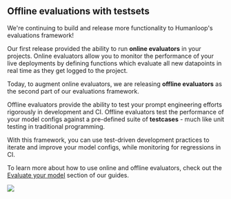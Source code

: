 ## Offline evaluations with testsets

We're continuing to build and release more functionality to Humanloop's evaluations framework!

Our first release provided the ability to run **online evaluators** in your projects. Online evaluators allow you to monitor the performance of your live deployments by defining functions which evaluate all new datapoints in real time as they get logged to the project.

Today, to augment online evaluators, we are releasing **offline evaluators** as the second part of our evaluations framework.

Offline evaluators provide the ability to test your prompt engineering efforts rigorously in development and CI. Offline evaluators test the performance of your model configs against a pre-defined suite of **testcases** - much like unit testing in traditional programming. 

With this framework, you can use test-driven development practices to iterate and improve your model configs, while monitoring for regressions in CI.

To learn more about how to use online and offline evaluators, check out the [Evaluate your model](https://docs.humanloop.com/docs/evaluate-your-model) section of our guides.

![](https://files.readme.io/36383ce-image.png)